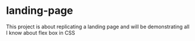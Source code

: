 # landing-page


This project is about replicating a landing page and will be demonstrating all I know about flex box in CSS